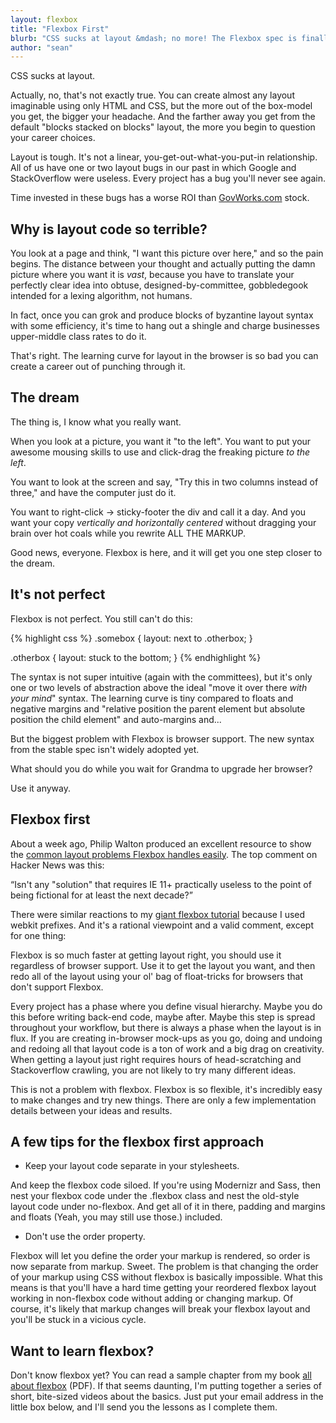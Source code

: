 ```yaml
---
layout: flexbox
title: "Flexbox First"
blurb: "CSS sucks at layout &mdash; no more! The Flexbox spec is finally stable, but browser support isn't there yet. Damn. But wait...what if you used it anyway?"
author: "sean"
---
```


CSS sucks at layout.

Actually, no, that's not exactly true. You can create almost any layout imaginable using only HTML and CSS, but the more out of the box-model you get, the bigger your headache. And the farther away you get from the default "blocks stacked on blocks" layout, the more you begin to question your career choices.

Layout is tough. It's not a linear, you-get-out-what-you-put-in relationship. All of us have one or two layout bugs in our past in which Google and StackOverflow were useless. Every project has a bug you'll never see again.

Time invested in these bugs has a worse ROI than [GovWorks.com](http://en.wikipedia.org/wiki/Startups.com) stock.

Why is layout code so terrible?
---------------

You look at a page and think, "I want this picture over here," and so the pain begins. The distance between your thought and actually putting the damn picture where you want it is <em>vast</em>, because you have to translate your perfectly clear idea into obtuse, designed-by-committee, gobbledegook intended for a lexing algorithm, not humans.

In fact, once you can grok and produce blocks of byzantine layout syntax with some efficiency, it's time to hang out a shingle and charge businesses upper-middle class rates to do it.

That's right. The learning curve for layout in the browser is so bad you can create a career out of punching through it.


The dream
------------

The thing is, I know what you really want.

When you look at a picture, you want it "to the left". You want to put your awesome mousing skills to use and click-drag the freaking picture <em>to the left</em>.

You want to look at the screen and say, "Try this in two columns instead of three," and have the computer just do it.

You want to right-click -> sticky-footer the div and call it a day. And you want your copy <em>vertically and horizontally centered</em> without dragging your brain over hot coals while you rewrite ALL THE MARKUP.

Good news, everyone. Flexbox is here, and it will get you one step closer to the dream.

It's not perfect
--------------------

Flexbox is not perfect. You still can't do this:

{% highlight css %}
.somebox {
    layout: next to .otherbox;
}

.otherbox {
    layout: stuck to the bottom;
}
{% endhighlight %}


The syntax is not super intuitive (again with the committees), but it's only one or two levels of abstraction above the ideal "move it over there <em>with your mind</em>" syntax. The learning curve is tiny compared to floats and negative margins and "relative position the parent element but absolute position the child element" and auto-margins and...

But the biggest problem with Flexbox is browser support. The new syntax from the stable spec isn't widely adopted yet. 

What should you do while you wait for Grandma to upgrade her browser?

Use it anyway.


Flexbox first
-------------

About a week ago, Philip Walton produced an excellent resource to show the [common layout problems Flexbox handles easily](http://philipwalton.github.io/solved-by-flexbox/). The top comment on Hacker News was this:

&ldquo;Isn't any "solution" that requires IE 11+ practically useless to the point of being fictional for at least the next decade?&rdquo;

There were similar reactions to my [giant flexbox tutorial](http://sketchingwithcss.com/samplechapter ) because I used webkit prefixes. And it's a rational viewpoint and a valid comment, except for one thing:

Flexbox is so much faster at getting layout right, you should use it regardless of browser support. Use it to get the layout you want, and then redo all of the layout using your ol' bag of float-tricks for browsers that don't support Flexbox.

Every project has a phase where you define visual hierarchy. Maybe you do this before writing back-end code, maybe after. Maybe this step is spread throughout your workflow, but there is always a phase when the layout is in flux. If you are creating in-browser mock-ups as you go, doing and undoing and redoing all that layout code is a ton of work and a big drag on creativity. When getting a layout just right requires hours of head-scratching and Stackoverflow crawling, you are not likely to try many different ideas.

This is not a problem with flexbox. Flexbox is so flexible, it's incredibly easy to make changes and try new things. There are only a few implementation details between your ideas and results. 


A few tips for the flexbox first approach
-----------------------------------

- Keep your layout code separate in your stylesheets.

And keep the flexbox code siloed. If you're using Modernizr and Sass, then nest your flexbox code under the .flexbox class and nest the old-style layout code under no-flexbox. And get all of it in there, padding and margins and floats (Yeah, you may still use those.) included.

- Don't use the order property.

Flexbox will let you define the order your markup is rendered, so order is now separate from markup. Sweet. The problem is that changing the order of your markup using CSS without flexbox is basically impossible. What this means is that you'll have a hard time getting your reordered flexbox layout working in non-flexbox code without adding or changing markup. Of course, it's likely that markup changes will break your flexbox layout and you'll be stuck in a vicious cycle.

Want to learn flexbox?
--------------------

Don't know flexbox yet? You can read a sample chapter from my book [all about flexbox](http://sketchingwithcss.com/samplechapter/flexbox.pdf) (PDF). If that seems daunting, I'm putting together a series of short, bite-sized videos about the basics. Just put your email address in the little box below, and I'll send you the lessons as I complete them.
